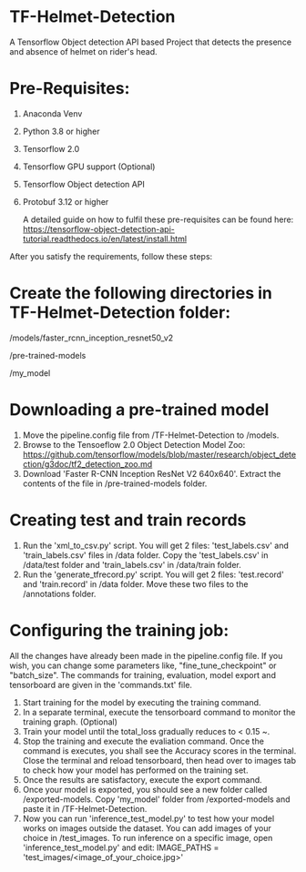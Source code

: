 # TF-Helmet-Detection
A Tensorflow Object detection API based Project that detects the presence and absence of helmet on rider's head.

# Pre-Requisites:
1. Anaconda Venv
2. Python 3.8 or higher
3. Tensorflow 2.0 
4. Tensorflow GPU support (Optional)
5. Tensorflow Object detection API
6. Protobuf 3.12 or higher

    A detailed guide on how to fulfil these pre-requisites can be found here:
    https://tensorflow-object-detection-api-tutorial.readthedocs.io/en/latest/install.html

After you satisfy the requirements, follow these steps:

# Create the following directories in TF-Helmet-Detection folder:
/models/faster_rcnn_inception_resnet50_v2

/pre-trained-models

/my_model

# Downloading a pre-trained model
1. Move the pipeline.config file from /TF-Helmet-Detection to /models.
2. Browse to the Tensoeflow 2.0 Object Detection Model Zoo: https://github.com/tensorflow/models/blob/master/research/object_detection/g3doc/tf2_detection_zoo.md
3. Download 'Faster R-CNN Inception ResNet V2 640x640'. Extract the contents of the file in /pre-trained-models folder.

# Creating test and train records
1. Run the 'xml_to_csv.py' script. You will get 2 files: 'test_labels.csv' and 'train_labels.csv' files in /data folder. 
Copy the 'test_labels.csv' in /data/test folder and 'train_labels.csv' in /data/train folder.
2. Run the 'generate_tfrecord.py' script. You will get 2 files: 'test.record' and 'train.record' in /data folder.
Move these two files to the /annotations folder.

# Configuring the training job:
All the changes have already been made in the pipeline.config file. If you wish, you can change some parameters like, "fine_tune_checkpoint" or "batch_size".
The commands for training, evaluation, model export and tensorboard are given in the 'commands.txt' file. 

1. Start training for the model by executing the training command.
2. In a separate terminal, execute the tensorboard command to monitor the training graph. (Optional)
3. Train your model until the total_loss gradually reduces to < 0.15 ~.
4. Stop the training and execute the evaliation command. Once the command is executes, you shall see the Accuracy scores in the terminal. 
   Close the terminal and reload tensorboard, then head over to images tab to check how your model has performed on the training set.
5. Once the results are satisfactory, execute the export command.
6. Once your model is exported, you should see a new folder called /exported-models. Copy 'my_model' folder from /exported-models and paste it in /TF-Helmet-Detection.
7. Now you can run 'inference_test_model.py' to test how your model works on images outside the dataset. You can add images of your choice in /test_images.
   To run inference on a specific image, open 'inference_test_model.py' and edit: IMAGE_PATHS = 'test_images/<image_of_your_choice.jpg>'





